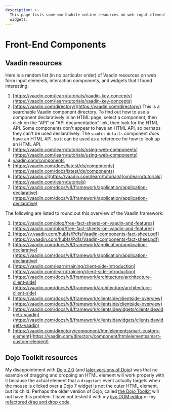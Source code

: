 ```yaml
---
description: >-
  This page lists some worthwhile online resources on web input elements and
  widgets.
---
```


# Front-End Components

## Vaadin resources

Here is a random list \(in no particular order\) of Vaadin resources on web form input elements, interaction components, and widgets that I found interesting:

1. [https://vaadin.com/learn/tutorials/vaadin-key-concepts](https://vaadin.com/learn/tutorials/vaadin-key-concepts)
2. [https://vaadin.com/directory/](https://vaadin.com/directory/) This is a searchable Vaadin component directory. To find out how to use a component declaratively in an HTML page, select a component, then click on the "API" or "API documentation" link, then look for the HTML API. Some components don't appear to have an HTML API, so perhaps they can't be used declaratively. The `vaadin-details` component _does_ have an HTML API, so it can be used as a reference for how to look up an HTML API.
3. [https://vaadin.com/learn/tutorials/using-web-components](https://vaadin.com/learn/tutorials/using-web-components)
4. [vaadin.com/components](https://vaadin.com/components)
5. [https://vaadin.com/docs/latest/ds/components](https://vaadin.com/docs/latest/ds/components)
6. [https://vaadin.c](https://vaadin.com/learn/tutorials)[om/learn/tutorials](https://vaadin.com/learn/tutorials)
7. [https://vaadin.com/docs/v8/framework/application/application-declarative](https://vaadin.com/docs/v8/framework/application/application-declarative)

The following are listed to round out this overview of the Vaadin framework:

1. [https://vaadin.com/blog/free-fact-sheets-on-vaadin-and-features](https://vaadin.com/blog/free-fact-sheets-on-vaadin-and-features)
2. [https://v.vaadin.com/hubfs/Pdfs/Vaadin-components-fact-sheet.pdf](https://v.vaadin.com/hubfs/Pdfs/Vaadin-components-fact-sheet.pdf)
3. [https://vaadin.com/docs/v8/framework/application/application-declarative](https://vaadin.com/docs/v8/framework/application/application-declarative)
4. [https://vaadin.com/learn/training/client-side-introduction](https://vaadin.com/learn/training/client-side-introduction)
5. [https://vaadin.com/docs/v8/framework/architecture/architecture-client-side](https://vaadin.com/docs/v8/framework/architecture/architecture-client-side)
6. [https://vaadin.com/docs/v8/framework/clientside/clientside-overview](https://vaadin.com/docs/v8/framework/clientside/clientside-overview)
7. [https://vaadin.com/docs/v8/framework/clientsidewidgets/clientsidewidgets-vaadin](https://vaadin.com/docs/v8/framework/clientsidewidgets/clientsidewidgets-vaadin)
8. [https://vaadin.com/directory/component/htmlelementssmart-custom-element](https://vaadin.com/directory/component/htmlelementssmart-custom-element)

## Dojo Toolkit resources

My disappointment with [Dojo 2.0](https://dojo.io/blog/dojo2-0-0-release) \(and [later versions of Dojo](https://dojo.io/)\) was that no example of dragging and dropping an HTML element will work properly with it because the actual element that a `dragstart` event actually targets when the mouse is clicked over a Dojo 7 widget is not the outer HTML element, but its child. Perhaps the older version of Dojo, called [the Dojo Toolkit](https://dojotoolkit.org/) will not have this problem. I have not tested it with my [live DOM editor](https://web-call.cc/) or my [refactored drag and drop code](https://web-call.cc/blog-app.html).



